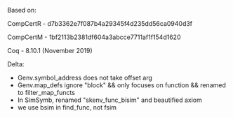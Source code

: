 Based on:

CompCertR - d7b3362e7f087b4a29345f4d235dd56ca0940d3f

CompCertM - 1bf2113b2381df604a3abcce7711af1f154d1620

Coq - 8.10.1 (November 2019)


Delta:
- Genv.symbol_address does not take offset arg
- Genv.map_defs ignore "block" && only focuses on function && renamed to filter_map_functs
- In SimSymb, renamed "skenv_func_bisim" and beautified axiom
- we use bsim in find_func, not fsim
